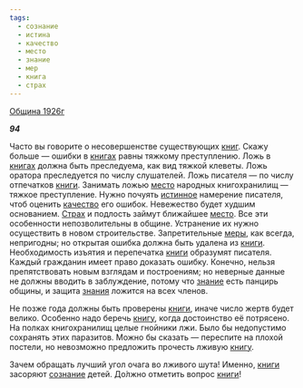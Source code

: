 ```yaml
---
tags:
  - сознание
  - истина
  - качество
  - место
  - знание
  - мер
  - книга
  - страх
---
```

[Община 1926г](https://127.0.0.1:4002/agni/1926)

___94___

Часто вы говорите о несовершенстве существующих [книг](../../../tags/#книга). Скажу больше — ошибки в [книгах](../../../tags/#книга) равны тяжкому преступлению. Ложь в [книгах](../../../tags/#книга) должна быть преследуема, как вид тяжкой клеветы. Ложь оратора преследуется по числу слушателей. Ложь писателя — по числу отпечатков [книги](../../../tags/#книга). Занимать ложью [место](../../../tags/#место) народных книгохранилищ — тяжкое преступление. Нужно почуять [истинное](../../../tags/#истина) намерение писателя, чтоб оценить [качество](../../../tags/#качество) его ошибок. Невежество будет худшим основанием. [Страх](../../../tags/#страх) и подлость займут ближайшее [место](../../../tags/#место). Все эти особенности непозволительны в общине. Устранение их нужно осуществить в новом строительстве. Запретительные [меры](../../../tags/#мер), как всегда, непригодны; но открытая ошибка должна быть удалена из [книги](../../../tags/#книга). Необходимость изъятия и перепечатка [книги](../../../tags/#книга) образумят писателя. Каждый гражданин имеет право доказать ошибку. Конечно, нельзя препятствовать новым взглядам и построениям; но неверные данные не должны вводить в заблуждение, потому что [знание](../../../tags/#знание) есть панцирь общины, и защита [знания](../../../tags/#знание) ложится на всех членов.   

Не позже года должны быть проверены [книги](../../../tags/#книга), иначе число жертв будет велико. Особенно надо беречь [книгу](../../../tags/#книга), когда достоинство её потрясено. На полках книгохранилищ целые гнойники лжи. Было бы недопустимо сохранять этих паразитов. Можно бы сказать — переспите на плохой постели, но невозможно предложить прочесть лживую [книгу](../../../tags/#книга).   

Зачем обращать лучший угол очага во лживого шута! Именно, [книги](../../../tags/#книга) засоряют [сознание](../../../tags/#сознание) детей. До́лжно отметить вопрос [книги](../../../tags/#книга)!   

